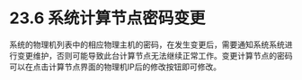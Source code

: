 # 23.6 系统计算节点密码变更

系统的物理机列表中的相应物理主机的密码，在发生变更后，需要通知系统系统进行变更维护，否则可能导致此台计算节点无法继续正常工作。变更计算节点的密码可以在点击计算节点界面的物理机IP后的修改按钮即可修改。

